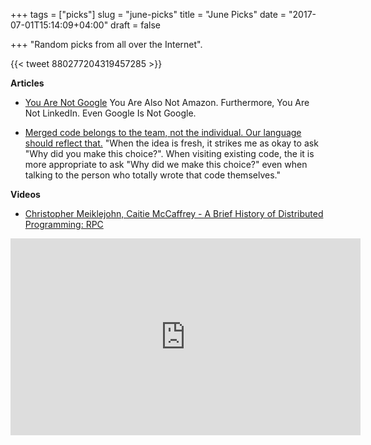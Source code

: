 +++
tags = ["picks"]
slug = "june-picks"
title = "June Picks"
date = "2017-07-01T15:14:09+04:00"
draft = false

+++
"Random picks from all over the Internet".

<!--more-->

{{< tweet 880277204319457285 >}}

**Articles**

* [You Are Not Google](https://blog.bradfieldcs.com/you-are-not-google-84912cf44afb)
  You Are Also Not Amazon. Furthermore, You Are Not LinkedIn. Even Google Is Not Google.

* [Merged code belongs to the team, not the individual. Our language should reflect that.](https://dev.to/ben/merged-code-belongs-to-the-team-not-the-individual-our-language-should-reflect-that)
  "When the idea is fresh, it strikes me as okay to ask "Why did you make this
  choice?". When visiting existing code, the it is more appropriate to ask "Why
  did we make this choice?" even when talking to the person who totally wrote
  that code themselves."

**Videos**

* [Christopher Meiklejohn, Caitie McCaffrey - A Brief History of Distributed Programming: RPC](https://www.youtube.com/watch?v=aDWZyYHj2XM)

<iframe width="560" height="315" src="https://www.youtube.com/embed/aDWZyYHj2XM" frameborder="0" allowfullscreen></iframe>

